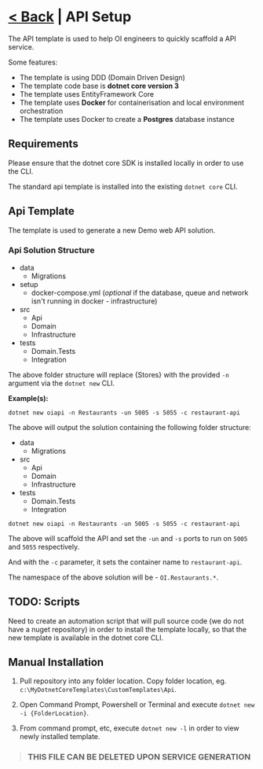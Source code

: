 # [< Back](../README.md) | API Setup

The API template is used to help OI engineers to quickly scaffold a API service.

Some features:

- The template is using DDD (Domain Driven Design)
- The template code base is **dotnet core version 3**
- The template uses EntityFramework Core
- The template uses **Docker** for containerisation and local environment orchestration
- The template uses Docker to create a **Postgres** database instance

## Requirements

Please ensure that the dotnet core SDK is installed locally in order to use the CLI.

The standard api template is installed into the existing `dotnet core` CLI.

## Api Template

The template is used to generate a new Demo web API solution.

### Api Solution Structure

- data
  - Migrations
- setup
  - docker-compose.yml (*optional* if the database, queue and network isn't running in docker - infrastructure)
- src
  - Api
  - Domain
  - Infrastructure
- tests
  - Domain.Tests
  - Integration

The above folder structure will replace {Stores} with the provided `-n` argument via the `dotnet new` CLI.

**Example(s):**

```vim
dotnet new oiapi -n Restaurants -un 5005 -s 5055 -c restaurant-api
```

The above will output the solution containing the following folder structure:

- data
  - Migrations
- src
  - Api
  - Domain
  - Infrastructure
- tests
  - Domain.Tests
  - Integration

```vim
dotnet new oiapi -n Restaurants -un 5005 -s 5055 -c restaurant-api
```

The above will scaffold the API and set the `-un` and `-s` ports to run on `5005` and `5055` respectively.

And with the `-c` parameter, it sets the container name to `restaurant-api`.

The namespace of the above solution will be - `OI.Restaurants.*`.

## TODO: Scripts

Need to create an automation script that will pull source code (we do not have a nuget repository) in order to install the template locally, so that the new template is available in the dotnet core CLI.

## Manual Installation

1. Pull repository into any folder location. Copy folder location, eg. `c:\MyDotnetCoreTemplates\CustomTemplates\Api`.

2. Open Command Prompt, Powershell or Terminal and execute `dotnet new -i {FolderLocation}`.

3. From command prompt, etc, execute `dotnet new -l` in order to view newly installed template.

> ### THIS FILE CAN BE DELETED UPON SERVICE GENERATION
